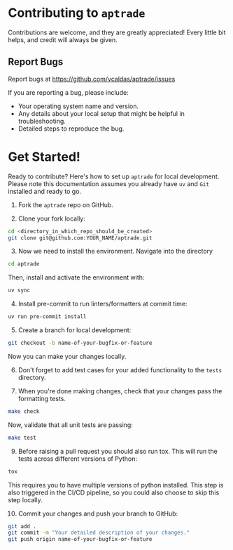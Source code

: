 # Contributing to `aptrade`

Contributions are welcome, and they are greatly appreciated!
Every little bit helps, and credit will always be given.

## Report Bugs

Report bugs at https://github.com/vcaldas/aptrade/issues

If you are reporting a bug, please include:

- Your operating system name and version.
- Any details about your local setup that might be helpful in troubleshooting.
- Detailed steps to reproduce the bug.

# Get Started!

Ready to contribute? Here's how to set up `aptrade` for local development.
Please note this documentation assumes you already have `uv` and `Git` installed and ready to go.

1. Fork the `aptrade` repo on GitHub.

2. Clone your fork locally:

```bash
cd <directory_in_which_repo_should_be_created>
git clone git@github.com:YOUR_NAME/aptrade.git
```

3. Now we need to install the environment. Navigate into the directory

```bash
cd aptrade
```

Then, install and activate the environment with:

```bash
uv sync
```

4. Install pre-commit to run linters/formatters at commit time:

```bash
uv run pre-commit install
```

5. Create a branch for local development:

```bash
git checkout -b name-of-your-bugfix-or-feature
```

Now you can make your changes locally.

6. Don't forget to add test cases for your added functionality to the `tests` directory.

7. When you're done making changes, check that your changes pass the formatting tests.

```bash
make check
```

Now, validate that all unit tests are passing:

```bash
make test
```

9. Before raising a pull request you should also run tox.
   This will run the tests across different versions of Python:

```bash
tox
```

This requires you to have multiple versions of python installed.
This step is also triggered in the CI/CD pipeline, so you could also choose to skip this step locally.

10. Commit your changes and push your branch to GitHub:

```bash
git add .
git commit -m "Your detailed description of your changes."
git push origin name-of-your-bugfix-or-feature
```
